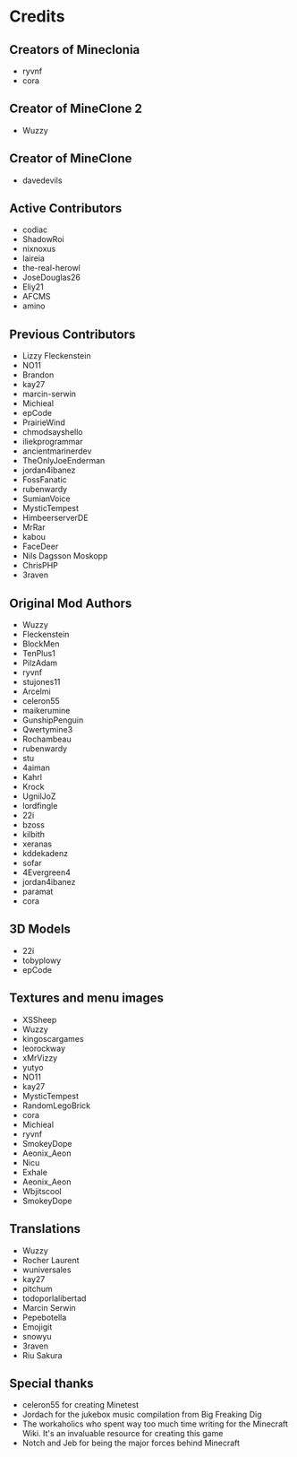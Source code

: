 # Credits

## Creators of Mineclonia
* ryvnf
* cora

## Creator of MineClone 2
* Wuzzy

## Creator of MineClone
* davedevils

## Active Contributors
* codiac
* ShadowRoi
* nixnoxus
* laireia
* the-real-herowl
* JoseDouglas26
* Eliy21
* AFCMS
* amino

## Previous Contributors
* Lizzy Fleckenstein
* NO11
* Brandon
* kay27
* marcin-serwin
* Michieal
* epCode
* PrairieWind
* chmodsayshello
* iliekprogrammar
* ancientmarinerdev
* TheOnlyJoeEnderman
* jordan4ibanez
* FossFanatic
* rubenwardy
* SumianVoice
* MysticTempest
* HimbeerserverDE
* MrRar
* kabou
* FaceDeer
* Nils Dagsson Moskopp
* ChrisPHP
* 3raven

## Original Mod Authors
* Wuzzy
* Fleckenstein
* BlockMen
* TenPlus1
* PilzAdam
* ryvnf
* stujones11
* Arcelmi
* celeron55
* maikerumine
* GunshipPenguin
* Qwertymine3
* Rochambeau
* rubenwardy
* stu
* 4aiman
* Kahrl
* Krock
* UgnilJoZ
* lordfingle
* 22i
* bzoss
* kilbith
* xeranas
* kddekadenz
* sofar
* 4Evergreen4
* jordan4ibanez
* paramat
* cora

## 3D Models
* 22i
* tobyplowy
* epCode

## Textures and menu images
* XSSheep
* Wuzzy
* kingoscargames
* leorockway
* xMrVizzy
* yutyo
* NO11
* kay27
* MysticTempest
* RandomLegoBrick
* cora
* Michieal
* ryvnf
* SmokeyDope
* Aeonix_Aeon
* Nicu
* Exhale
* Aeonix_Aeon
* Wbjitscool
* SmokeyDope

## Translations
* Wuzzy
* Rocher Laurent
* wuniversales
* kay27
* pitchum
* todoporlalibertad
* Marcin Serwin
* Pepebotella
* Emojigit
* snowyu
* 3raven
* Riu Sakura

## Special thanks
* celeron55 for creating Minetest
* Jordach for the jukebox music compilation from Big Freaking Dig
* The workaholics who spent way too much time writing for the Minecraft Wiki.
  It's an invaluable resource for creating this game
* Notch and Jeb for being the major forces behind Minecraft
